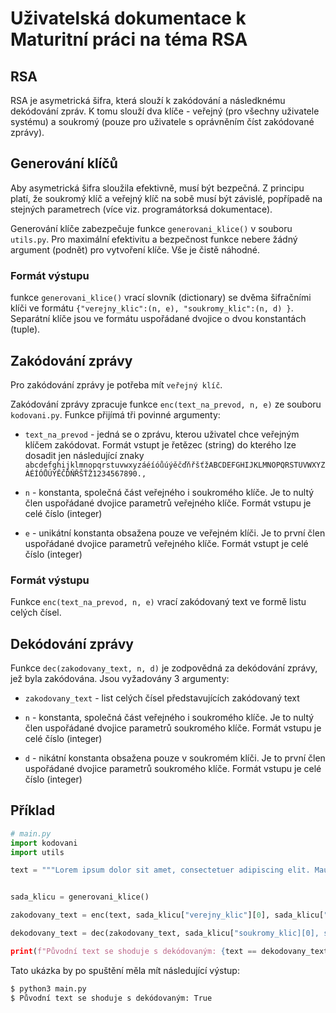 # Uživatelská dokumentace k Maturitní práci na téma RSA

## RSA 

RSA je asymetrická šifra, která slouží k zakódování a následknému dekódování zpráv. K tomu slouží dva klíče - veřejný (pro všechny uživatele systému) a soukromý (pouze pro uživatele s oprávněním číst zakódované zprávy).

## Generování klíčů

Aby asymetrická šifra sloužila efektivně, musí být bezpečná. Z principu platí, že soukromý klíč a veřejný klíč na sobě musí být závislé, popřípadě na stejných parametrech (více viz. programátorksá dokumentace). 

Generování klíče zabezpečuje funkce `generovani_klice()` v souboru `utils.py`. Pro maximální efektivitu a bezpečnost funkce nebere žádný argument (podnět) pro vytvoření klíče. Vše je čistě náhodné. 

### Formát výstupu

funkce `generovani_klice()` vrací slovník (dictionary) se dvěma šifračními klíči ve formátu `{"verejny_klic":(n, e), "soukromy_klic":(n, d) }`. Separátní klíče jsou ve formátu uspořádané dvojice o dvou konstantách (tuple).

## Zakódování zprávy 

Pro zakódování zprávy je potřeba mít `veřejný klíč`. 

Zakódování zprávy zpracuje funkce `enc(text_na_prevod, n, e)` ze souboru `kodovani.py`. Funkce přijímá tři povinné argumenty: 

- `text_na_prevod` - jedná se o zprávu, kterou uživatel chce veřejným klíčem zakódovat. Formát vstupt je řetězec (string) do kterého lze dosadit jen následující znaky ` abcdefghijklmnopqrstuvwxyzáéíóůúýěčďňřšťžABCDEFGHIJKLMNOPQRSTUVWXYZÁÉÍÓŮÚÝĚČĎŇŘŠŤŽ1234567890.,`

- `n` - konstanta, společná část veřejného i soukromého klíče. Je to nultý člen uspořádané dvojice parametrů veřejného klíče. Formát vstupu je celé číslo (integer)

- `e` - unikátní konstanta obsažena pouze ve veřejném klíči. Je to první člen uspořádané dvojice parametrů veřejného klíče. Formát vstupt je celé číslo (integer)

### Formát výstupu

Funkce `enc(text_na_prevod, n, e)` vrací zakódovaný text ve formě listu celých čísel.

## Dekódování zprávy 

Funkce `dec(zakodovany_text, n, d)` je zodpovědná za dekódování zprávy, jež byla zakódována. Jsou vyžadovány 3 argumenty:

- `zakodovany_text` - list celých čísel představujících zakódovaný text

- `n` - konstanta, společná část veřejného i soukromého klíče. Je to nultý člen uspořádané dvojice parametrů soukromého klíče. Formát vstupu je celé číslo (integer)

- `d` - nikátní konstanta obsažena pouze v soukromém klíči. Je to první člen uspořádané dvojice parametrů soukromého klíče. Formát vstupu je celé číslo (integer)


## Příklad 

```python
# main.py
import kodovani
import utils 

text = """Lorem ipsum dolor sit amet, consectetuer adipiscing elit. Mauris tincidunt sem sed arcu. Aliquam in lorem sit amet leo accumsan lacinia. Vivamus porttitor turpis ac leo. Nullam feugiat, turpis at pulvinar vulputate, erat libero tristique tellus, nec bibendum odio risus sit amet ante. Curabitur bibendum justo non orci. Mauris dolor felis, sagittis at, luctus sed, aliquam non, tellus. Nullam eget nisl. Maecenas libero. Sed ut perspiciatis unde omnis iste natus error sit voluptatem accusantium doloremque laudantium, totam rem aperiam, eaque ipsa quae ab illo"""


sada_klicu = generovani_klice()

zakodovany_text = enc(text, sada_klicu["verejny_klic"][0], sada_klicu["verejny_klic"][1])

dekodovany_text = dec(zakodovany_text, sada_klicu["soukromy_klic][0], sada_klicu["soukromy_klic"][1])

print(f"Původní text se shoduje s dekódovaným: {text == dekodovany_text}")
```

Tato ukázka by po spuštění měla mít následující výstup:

```bash 
$ python3 main.py
$ Původní text se shoduje s dekódovaným: True
```
